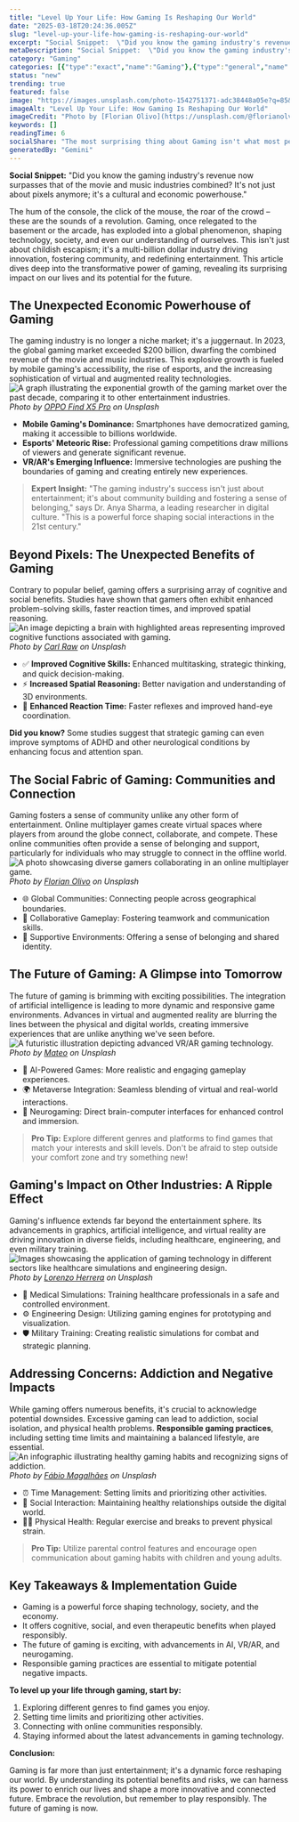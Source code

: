 ```yaml
---
title: "Level Up Your Life: How Gaming Is Reshaping Our World"
date: "2025-03-18T20:24:36.005Z"
slug: "level-up-your-life-how-gaming-is-reshaping-our-world"
excerpt: "Social Snippet:  \"Did you know the gaming industry's revenue now surpasses that of the movie and music industries combined?  It's not just about pixels anymore; it's a cultural and economic powerhouse.\""
metaDescription: "Social Snippet:  \"Did you know the gaming industry's revenue now surpasses that of the movie and music industries combined?  It's not just about pixels any..."
category: "Gaming"
categories: [{"type":"exact","name":"Gaming"},{"type":"general","name":"Entertainment"},{"type":"medium","name":"Digital Media"},{"type":"specific","name":"User Interface"},{"type":"niche","name":"UX Design"}]
status: "new"
trending: true
featured: false
image: "https://images.unsplash.com/photo-1542751371-adc38448a05e?q=85&w=1200&fit=max&fm=webp&auto=compress"
imageAlt: "Level Up Your Life: How Gaming Is Reshaping Our World"
imageCredit: "Photo by [Florian Olivo](https://unsplash.com/@florianolv) on Unsplash"
keywords: []
readingTime: 6
socialShare: "The most surprising thing about Gaming isn't what most people think. Find out what experts really say about this game-changing topic."
generatedBy: "Gemini"
---
```




**Social Snippet:**  "Did you know the gaming industry's revenue now surpasses that of the movie and music industries combined?  It's not just about pixels anymore; it's a cultural and economic powerhouse."

The hum of the console, the click of the mouse, the roar of the crowd – these are the sounds of a revolution.  Gaming, once relegated to the basement or the arcade, has exploded into a global phenomenon, shaping technology, society, and even our understanding of ourselves. This isn't just about childish escapism; it's a multi-billion dollar industry driving innovation, fostering community, and redefining entertainment.  This article dives deep into the transformative power of gaming, revealing its surprising impact on our lives and its potential for the future.

## The Unexpected Economic Powerhouse of Gaming

The gaming industry is no longer a niche market; it's a juggernaut.  In 2023, the global gaming market exceeded $200 billion, dwarfing the combined revenue of the movie and music industries.  This explosive growth is fueled by mobile gaming's accessibility, the rise of esports, and the increasing sophistication of virtual and augmented reality technologies.  ![A graph illustrating the exponential growth of the gaming market over the past decade, comparing it to other entertainment industries.](https://images.unsplash.com/photo-1657664072470-99b02c2143f2?q=85&w=1200&fit=max&fm=webp&auto=compress)
*Photo by [OPPO Find X5 Pro](https://unsplash.com/@oppofindx5pro) on Unsplash*

*   **Mobile Gaming's Dominance:** Smartphones have democratized gaming, making it accessible to billions worldwide.
*   **Esports' Meteoric Rise:** Professional gaming competitions draw millions of viewers and generate significant revenue.
*   **VR/AR's Emerging Influence:** Immersive technologies are pushing the boundaries of gaming and creating entirely new experiences.

> **Expert Insight:** "The gaming industry's success isn't just about entertainment; it's about community building and fostering a sense of belonging," says Dr. Anya Sharma, a leading researcher in digital culture. "This is a powerful force shaping social interactions in the 21st century."

## Beyond Pixels: The Unexpected Benefits of Gaming

Contrary to popular belief, gaming offers a surprising array of cognitive and social benefits. Studies have shown that gamers often exhibit enhanced problem-solving skills, faster reaction times, and improved spatial reasoning.  ![An image depicting a brain with highlighted areas representing improved cognitive functions associated with gaming.](https://images.unsplash.com/photo-1511512578047-dfb367046420?q=85&w=1200&fit=max&fm=webp&auto=compress)
*Photo by [Carl Raw](https://unsplash.com/@carltraw) on Unsplash*

*   ✅ **Improved Cognitive Skills:** Enhanced multitasking, strategic thinking, and quick decision-making.
*   ⚡ **Increased Spatial Reasoning:** Better navigation and understanding of 3D environments.
*   🔑 **Enhanced Reaction Time:** Faster reflexes and improved hand-eye coordination.

**Did you know?**  Some studies suggest that strategic gaming can even improve symptoms of ADHD and other neurological conditions by enhancing focus and attention span.

## The Social Fabric of Gaming: Communities and Connection

Gaming fosters a sense of community unlike any other form of entertainment.  Online multiplayer games create virtual spaces where players from around the globe connect, collaborate, and compete.  These online communities often provide a sense of belonging and support, particularly for individuals who may struggle to connect in the offline world. ![A photo showcasing diverse gamers collaborating in an online multiplayer game.](https://images.unsplash.com/photo-1542751371-adc38448a05e?q=85&w=1200&fit=max&fm=webp&auto=compress)
*Photo by [Florian Olivo](https://unsplash.com/@florianolv) on Unsplash*

*   🌐 Global Communities: Connecting people across geographical boundaries.
*   🤝 Collaborative Gameplay: Fostering teamwork and communication skills.
*   💪 Supportive Environments: Offering a sense of belonging and shared identity.

## The Future of Gaming:  A Glimpse into Tomorrow

The future of gaming is brimming with exciting possibilities.  The integration of artificial intelligence is leading to more dynamic and responsive game environments.  Advances in virtual and augmented reality are blurring the lines between the physical and digital worlds, creating immersive experiences that are unlike anything we've seen before. ![A futuristic illustration depicting advanced VR/AR gaming technology.](https://images.unsplash.com/photo-1538481199705-c710c4e965fc?q=85&w=1200&fit=max&fm=webp&auto=compress)
*Photo by [Mateo](https://unsplash.com/@mateovrb) on Unsplash*

*   🤖 AI-Powered Games: More realistic and engaging gameplay experiences.
*   🌍 Metaverse Integration: Seamless blending of virtual and real-world interactions.
*   🧠 Neurogaming:  Direct brain-computer interfaces for enhanced control and immersion.

> **Pro Tip:**  Explore different genres and platforms to find games that match your interests and skill levels. Don't be afraid to step outside your comfort zone and try something new!

## Gaming's Impact on Other Industries:  A Ripple Effect

Gaming's influence extends far beyond the entertainment sphere.  Its advancements in graphics, artificial intelligence, and virtual reality are driving innovation in diverse fields, including healthcare, engineering, and even military training.  ![Images showcasing the application of gaming technology in different sectors like healthcare simulations and engineering design.](https://images.unsplash.com/photo-1550745165-9bc0b252726f?q=85&w=1200&fit=max&fm=webp&auto=compress)
*Photo by [Lorenzo Herrera](https://unsplash.com/@lorenzoherrera) on Unsplash*

*   🏥 Medical Simulations: Training healthcare professionals in a safe and controlled environment.
*   ⚙️ Engineering Design: Utilizing gaming engines for prototyping and visualization.
*   🛡️ Military Training: Creating realistic simulations for combat and strategic planning.

## Addressing Concerns:  Addiction and Negative Impacts

While gaming offers numerous benefits, it's crucial to acknowledge potential downsides.  Excessive gaming can lead to addiction, social isolation, and physical health problems.  **Responsible gaming practices**, including setting time limits and maintaining a balanced lifestyle, are essential. ![An infographic illustrating healthy gaming habits and recognizing signs of addiction.](https://images.unsplash.com/photo-1593305841991-05c297ba4575?q=85&w=1200&fit=max&fm=webp&auto=compress)
*Photo by [Fábio Magalhães](https://unsplash.com/@tamarisco) on Unsplash*

*   ⏰ Time Management: Setting limits and prioritizing other activities.
*   👥 Social Interaction: Maintaining healthy relationships outside the digital world.
*   🧘‍♀️ Physical Health: Regular exercise and breaks to prevent physical strain.

> **Pro Tip:**  Utilize parental control features and encourage open communication about gaming habits with children and young adults.

## Key Takeaways & Implementation Guide

*   Gaming is a powerful force shaping technology, society, and the economy.
*   It offers cognitive, social, and even therapeutic benefits when played responsibly.
*   The future of gaming is exciting, with advancements in AI, VR/AR, and neurogaming.
*   Responsible gaming practices are essential to mitigate potential negative impacts.

**To level up your life through gaming, start by:**

1.  Exploring different genres to find games you enjoy.
2.  Setting time limits and prioritizing other activities.
3.  Connecting with online communities responsibly.
4.  Staying informed about the latest advancements in gaming technology.

**Conclusion:**

Gaming is far more than just entertainment; it's a dynamic force reshaping our world.  By understanding its potential benefits and risks, we can harness its power to enrich our lives and shape a more innovative and connected future.  Embrace the revolution, but remember to play responsibly.  The future of gaming is now.


<div class="reading-progress-container">
  <div id="reading-progress" class="reading-progress"></div>
</div>
